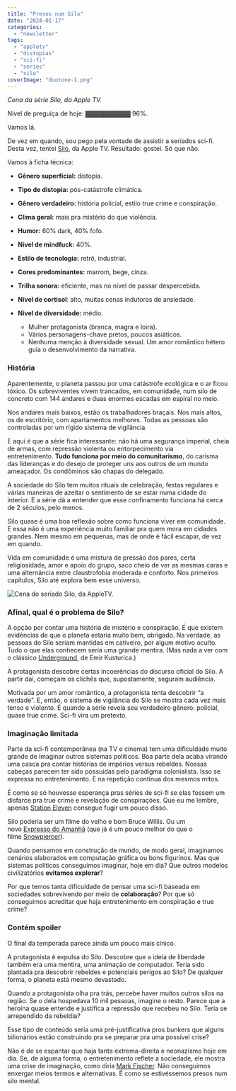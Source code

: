 ```yaml
---
title: "Presos num Silo"
date: "2024-01-17"
categories: 
  - "newsletter"
tags: 
  - "appletv"
  - "distopias"
  - "sci-fi"
  - "series"
  - "silo"
coverImage: "duotone-1.png"
---
```


_Cena da série Silo, da Apple TV._

Nível de preguiça de hoje: ▓▓▓▓▓▓▓▓▓▓ 96%.

Vamos lá.

De vez em quando, sou pego pela vontade de assistir a seriados sci-fi. Desta vez, tentei [Silo](https://en.wikipedia.org/wiki/Silo_(TV_series)), da Apple TV. Resultado: gostei. Só que não.

Vamos à ficha técnica:

- **Gênero superficial:** distopia.
- **Tipo de distopia:** pós-catástrofe climática.
- **Gênero verdadeiro:** história policial, estilo true crime e conspiração.
- **Clima geral:** mais pra mistério do que violência.
- **Humor:** 60% dark, 40% fofo.
- **Nível de mindfuck:** 40%.
- **Estilo de tecnologia:** retrô, industrial.
- **Cores predominantes:** marrom, bege, cinza.
- **Trilha sonora:** eficiente, mas no nível de passar despercebida.
- **Nível de cortisol**: alto, muitas cenas indutoras de ansiedade.
- **Nível de diversidade:** médio.
    
    - Mulher protagonista (branca, magra e loira).
    - Vários personagens-chave pretos, poucos asiáticos.
    - Nenhuma menção à diversidade sexual. Um amor romântico hétero guia o desenvolvimento da narrativa.

### História

Aparentemente, o planeta passou por uma catástrofe ecológica e o ar ficou tóxico. Os sobreviventes vivem trancados, em comunidade, num silo de concreto com 144 andares e duas enormes escadas em espiral no meio.

Nos andares mais baixos, estão os trabalhadores braçais. Nos mais altos, os de escritório, com apartamentos melhores. Todas as pessoas são controladas por um rígido sistema de vigilância.

E aqui é que a série fica interessante: não há uma segurança imperial, cheia de armas, com repressão violenta ou entorpecimento via entretenimento. **Tudo funciona por meio do comunitarismo**, do carisma das lideranças e do desejo de proteger uns aos outros de um mundo ameaçador. Os condôminos são chapas do delegado.

A sociedade do Silo tem muitos rituais de celebração, festas regulares e várias maneiras de azeitar o sentimento de se estar numa cidade do interior. E a série dá a entender que esse confinamento funciona há cerca de 2 séculos, pelo menos.

Silo quase é uma boa reflexão sobre como funciona viver em comunidade. E essa não é uma experiência muito familiar pra quem mora em cidades grandes. Nem mesmo em pequenas, mas de onde é fácil escapar, de vez em quando.

Vida em comunidade é uma mistura de pressão dos pares, certa religiosidade, amor e apoio do grupo, saco cheio de ver as mesmas caras e uma alternância entre claustrofobia moderada e conforto. Nos primeiros capítulos, Silo até explora bem esse universo.

![Cena do seriado Silo, da AppleTV.](https://eduf.me/wp-content/uploads/silo02-1.webp)

### Afinal, qual é o problema de Silo?

A opção por contar uma história de mistério e conspiração. É que existem evidências de que o planeta estaria muito bem, obrigado. Na verdade, as pessoas do Silo seriam mantidas em cativeiro, por algum motivo oculto. Tudo o que elas conhecem seria uma grande mentira. (Mas nada a ver com o clássico [Underground](https://en.wikipedia.org/wiki/Underground_(1995_film)), de Emir Kusturica.)

A protagonista descobre certas incoerências do discurso oficial do Silo. A partir daí, começam os clichês que, supostamente, seguram audiência.

Motivada por um amor romântico, a protagonista tenta descobrir “a verdade”. E, então, o sistema de vigilância do Silo se mostra cada vez mais tenso e violento. É quando a série revela seu verdadeiro gênero: policial, quase true crime. Sci-fi vira um pretexto.

### Imaginação limitada

Parte da sci-fi contemporânea (na TV e cinema) tem uma dificuldade muito grande de imaginar outros sistemas políticos. Boa parte dela acaba virando uma casca pra contar histórias de impérios versus rebeldes. Nossas cabeças parecem ter sido possuídas pelo paradigma colonialista. Isso se expressa no entretenimento. E na repetição contínua dos mesmos mitos.

É como se só houvesse esperança pras séries de sci-fi se elas fossem um disfarce pra true crime e revelação de conspirações. Que eu me lembre, apenas [Station Eleven](https://en.wikipedia.org/wiki/Station_Eleven) consegue fugir um pouco disso.

Silo poderia ser um filme do velho e bom Bruce Willis. Ou um novo [Expresso do Amanhã](https://www.netflix.com/br/title/80177458) (que já é um pouco melhor do que o filme [Snowpiercer](https://en.wikipedia.org/wiki/Snowpiercer)).

Quando pensamos em construção de mundo, de modo geral, imaginamos cenários elaborados em computação gráfica ou bons figurinos. Mas que sistemas políticos conseguimos imaginar, hoje em dia? Que outros modelos civilizatórios **evitamos explorar**?

Por que temos tanta dificuldade de pensar uma sci-fi baseada em sociedades sobrevivendo por meio de **colaboração**? Por que só conseguimos acreditar que haja entretenimento em conspiração e true crime?

### Contém spoiler

O final da temporada parece ainda um pouco mais cínico.

A protagonista é expulsa do Silo. Descobre que a ideia de liberdade também era uma mentira, uma animação de computador. Teria sido plantada pra descobrir rebeldes e potenciais perigos ao Silo? De qualquer forma, o planeta está mesmo devastado.

Quando a protagonista olha pra trás, percebe haver muitos outros silos na região. Se o dela hospedava 10 mil pessoas, imagine o resto. Parece que a heroína quase entende e justifica a repressão que recebeu no Silo. Teria se arrependido da rebeldia?

Esse tipo de conteúdo seria uma pré-justificativa pros bunkers que alguns bilionários estão construindo pra se preparar pra uma possível crise?

Não é de se espantar que haja tanta extrema-direita e neonazismo hoje em dia. Se, de alguma forma, o entretenimento reflete a sociedade, ele mostra uma crise de imaginação, como diria [Mark Fischer](https://en.wikipedia.org/wiki/Capitalist_Realism). Não conseguimos enxergar meios termos e alternativas. É como se estivéssemos presos num silo mental.
